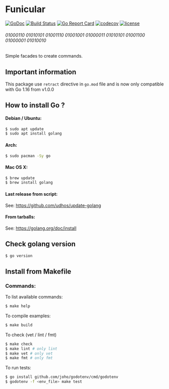 # Funicular
[![GoDoc](https://godoc.org/github.com/buyco/funicular?status.svg)](http://godoc.org/github.com/buyco/funicular) [![Build Status](https://github.com/buyco/funicular/actions/workflows/test.yml/badge.svg?branch=master)](https://github.com/buyco/funicular/actions/workflows/test.yml) [![Go Report Card](https://goreportcard.com/badge/github.com/buyco/funicular)](https://goreportcard.com/report/github.com/buyco/funicular) [![codecov](https://codecov.io/gh/buyco/funicular/branch/master/graph/badge.svg?token=e3ewGpjHfO)](https://codecov.io/gh/buyco/funicular) [![license](https://img.shields.io/github/license/buyco/funicular.svg)](https://github.com/buyco/funicular/LICENSE)

###### 01000110 01010101 01001110 01001001 01000011 01010101 01001100 01000001 01010010

Simple facades to create commands.

## Important information

This package use `retract` directive in `go.mod` file and is now only compatible with Go 1.16 from v1.0.0

## How to install Go ?

#### Debian / Ubuntu:
```bash
$ sudo apt update
$ sudo apt install golang
```

#### Arch:
```bash
$ sudo pacman -Sy go
```

#### Mac OS X:
```bash
$ brew update
$ brew install golang
```

#### Last release from script:
See: https://github.com/udhos/update-golang

#### From tarballs:
See: https://golang.org/doc/install


## Check golang version
```bash
$ go version
```

## Install from Makefile

### Commands:
To list available commands:
```bash
$ make help
```

To compile examples:
```bash
$ make build
```

To check (vet / lint / fmt)
```bash
$ make check
$ make lint # only lint
$ make vet # only vet
$ make fmt # only fmt
```

To run tests:
```bash
$ go install github.com/joho/godotenv/cmd/godotenv
$ godotenv -f <env_file> make test
```
